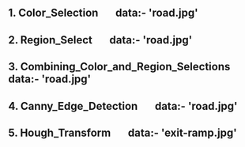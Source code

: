 ## 1. Color_Selection    &nbsp; &nbsp; &nbsp;  data:- 'road.jpg'
## 2. Region_Select      &nbsp; &nbsp; &nbsp;  data:- 'road.jpg'
## 3. Combining_Color_and_Region_Selections &nbsp; &nbsp; &nbsp;  data:- 'road.jpg'
## 4. Canny_Edge_Detection      &nbsp; &nbsp; &nbsp;  data:- 'road.jpg'
## 5. Hough_Transform      &nbsp; &nbsp; &nbsp;  data:- 'exit-ramp.jpg'
